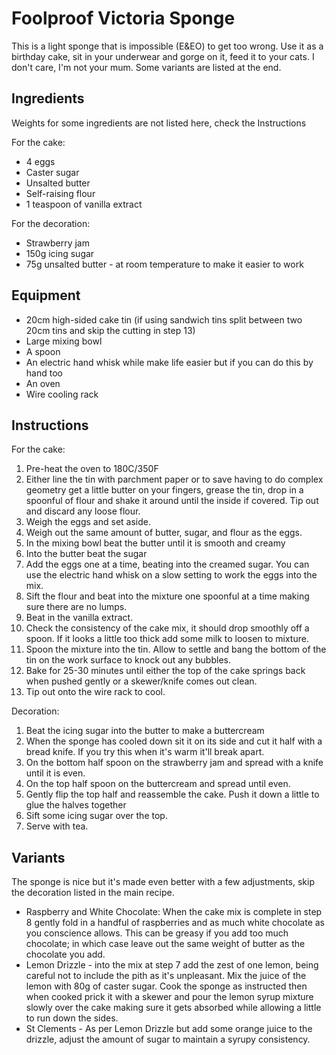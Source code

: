 # Foolproof Victoria Sponge

This is a light sponge that is impossible (E&EO) to get too wrong. Use
it as a birthday cake, sit in your underwear and gorge on it, feed it to
your cats. I don't care, I'm not your mum. Some variants are listed at
the end.

## Ingredients

Weights for some ingredients are not listed here, check the Instructions

For the cake:

-   4 eggs
-   Caster sugar
-   Unsalted butter
-   Self-raising flour
-   1 teaspoon of vanilla extract

For the decoration:

-   Strawberry jam
-   150g icing sugar
-   75g unsalted butter - at room temperature to make it easier to work

## Equipment

-   20cm high-sided cake tin (if using sandwich tins split between two
    20cm tins and skip the cutting in step 13)
-   Large mixing bowl
-   A spoon
-   An electric hand whisk while make life easier but if you can do this
    by hand too
-   An oven
-   Wire cooling rack

## Instructions

For the cake:

1.  Pre-heat the oven to 180C/350F
2.  Either line the tin with parchment paper or to save having to do
    complex geometry get a little butter on your fingers, grease the
    tin, drop in a spoonful of flour and shake it around until the
    inside if covered. Tip out and discard any loose flour.
3.  Weigh the eggs and set aside.
4.  Weigh out the same amount of butter, sugar, and flour as the eggs.
5.  In the mixing bowl beat the butter until it is smooth and creamy
6.  Into the butter beat the sugar
7.  Add the eggs one at a time, beating into the creamed sugar. You can
    use the electric hand whisk on a slow setting to work the eggs into
    the mix.
8.  Sift the flour and beat into the mixture one spoonful at a time
    making sure there are no lumps.
9.  Beat in the vanilla extract.
10. Check the consistency of the cake mix, it should drop smoothly off a
    spoon. If it looks a little too thick add some milk to loosen to
    mixture.
11. Spoon the mixture into the tin. Allow to settle and bang the bottom
    of the tin on the work surface to knock out any bubbles.
12. Bake for 25-30 minutes until either the top of the cake springs back
    when pushed gently or a skewer/knife comes out clean.
13. Tip out onto the wire rack to cool.

Decoration:

1.  Beat the icing sugar into the butter to make a buttercream
2.  When the sponge has cooled down sit it on its side and cut it half
    with a bread knife. If you try this when it's warm it'll break
    apart.
3.  On the bottom half spoon on the strawberry jam and spread with a
    knife until it is even.
4.  On the top half spoon on the buttercream and spread until even.
5.  Gently flip the top half and reassemble the cake. Push it down a
    little to glue the halves together
6.  Sift some icing sugar over the top.
7.  Serve with tea.

## Variants

The sponge is nice but it's made even better with a few adjustments,
skip the decoration listed in the main recipe.

-   Raspberry and White Chocolate: When the cake mix is complete in step
    8 gently fold in a handful of raspberries and as much white
    chocolate as you conscience allows. This can be greasy if you add
    too much chocolate; in which case leave out the same weight of
    butter as the chocolate you add.
-   Lemon Drizzle - into the mix at step 7 add the zest of one lemon,
    being careful not to include the pith as it's unpleasant. Mix the
    juice of the lemon with 80g of caster sugar. Cook the sponge as
    instructed then when cooked prick it with a skewer and pour the
    lemon syrup mixture slowly over the cake making sure it gets
    absorbed while allowing a little to run down the sides.
-   St Clements - As per Lemon Drizzle but add some orange juice to the
    drizzle, adjust the amount of sugar to maintain a syrupy
    consistency.
